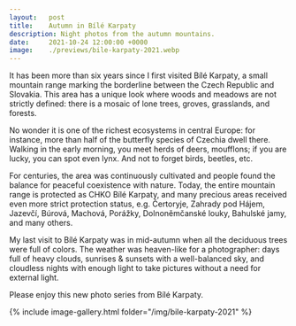 ```yaml
---
layout:   post
title:    Autumn in Bílé Karpaty
description: Night photos from the autumn mountains.
date:     2021-10-24 12:00:00 +0000
image:    ./previews/bile-karpaty-2021.webp
---
```

It has been more than six years since I first visited Bílé Karpaty, a small mountain range marking the borderline between the Czech Republic and Slovakia. This area has a unique look where woods and meadows are not strictly defined: there is a mosaic of lone trees, groves, grasslands, and forests.

No wonder it is one of the richest ecosystems in central Europe: for instance, more than half of the butterfly species of Czechia dwell there. Walking in the early morning, you meet herds of deers, moufflons; if you are lucky, you can spot even lynx. And not to forget birds, beetles, etc.

For centuries, the area was continuously cultivated and people found the balance for peaceful coexistence with nature. Today, the entire mountain range is protected as CHKO Bílé Karpaty, and many precious areas received even more strict protection status, e.g. Čertoryje, Zahrady pod Hájem, Jazevčí, Búrová, Machová, Porážky, Dolnoněmčanské louky, Bahulské jamy, and many others.

My last visit to Bílé Karpaty was in mid-autumn when all the deciduous trees were full of colors. The weather was heaven-like for a photographer: days full of heavy clouds, sunrises & sunsets with a well-balanced sky, and cloudless nights with enough light to take pictures without a need for external light.

Please enjoy this new photo series from Bílé Karpaty.

<div class="row">
    <article class="article col col-12 col-t-12">
    {% include image-gallery.html folder="/img/bile-karpaty-2021" %}
    </article>
</div>
